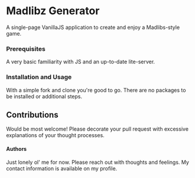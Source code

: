# Madlibz Generator

A single-page VanillaJS application to create and enjoy a Madlibs-style game.

### Prerequisites

A very basic familiarity with JS and an up-to-date lite-server.

### Installation and Usage

With a simple fork and clone you're good to go. There are no packages to be installed or additional steps.

## Contributions

Would be most welcome! Please decorate your pull request with excessive explanations of your thought processes.

#### Authors

Just lonely ol' me for now. Please reach out with thoughts and feelings. My contact information is available on my profile.
